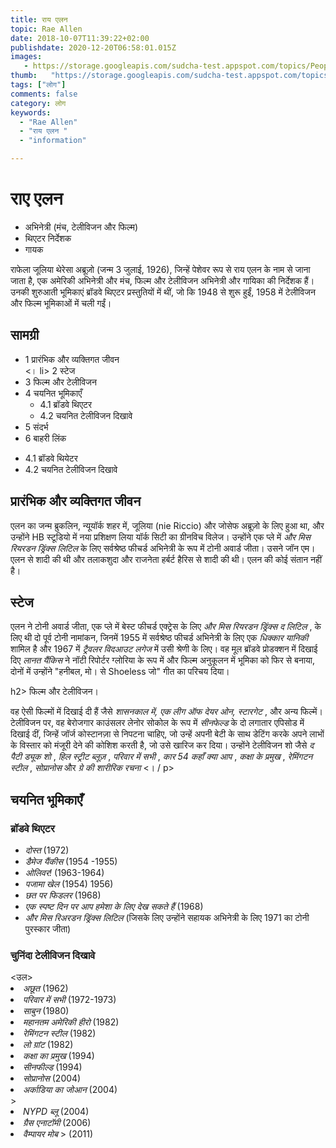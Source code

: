 ```yaml
---
title: राय एलन 
topic: Rae Allen
date: 2018-10-07T11:39:22+02:00
publishdate: 2020-12-20T06:58:01.015Z
images: 
   - https://storage.googleapis.com/sudcha-test.appspot.com/topics/People/rae_allen/1.jpeg
thumb:   "https://storage.googleapis.com/sudcha-test.appspot.com/topics/People/rae_allen/thumb.jpeg"
tags: ["लोग"]
comments: false
category: लोग
keywords: 
  - "Rae Allen"
  - "राय एलन "
  - "information"

---
```

<h1> राए एलन </h1> <ul> <li> अभिनेत्री (मंच, टेलीविजन और फिल्म) </li> <li> थिएटर निर्देशक </li> <li> गायक </li> </ul> <p > राफेला जूलिया थेरेसा अब्रूज़ो (जन्म 3 जुलाई, 1926), जिन्हें पेशेवर रूप से राय एलन के नाम से जाना जाता है, एक अमेरिकी अभिनेत्री और मंच, फिल्म और टेलीविजन अभिनेत्री और गायिका की निर्देशक हैं। उनकी शुरुआती भूमिकाएं ब्रॉडवे थिएटर प्रस्तुतियों में थीं, जो कि 1948 से शुरू हुईं, 1958 में टेलीविजन और फिल्म भूमिकाओं में चली गईं। </p> <h2> सामग्री </h2> <ul> <li> 1 प्रारंभिक और व्यक्तिगत जीवन </li> <। li> 2 स्टेज </li> <li> 3 फिल्म और टेलीविजन </li> <li> 4 चयनित भूमिकाएँ <ul> <li> 4.1 ब्रॉडवे थिएटर </li> <li> 4.2 चयनित टेलीविजन दिखावे </li> </ul> </li> <li> 5 संदर्भ </li> <li> 6 बाहरी लिंक </li> </ul> <ul> <li> 4.1 ब्रॉडवे थियेटर </li> <li> 4.2 चयनित टेलीविजन दिखावे </li> </ul> <h2> प्रारंभिक और व्यक्तिगत जीवन </h2> <p> एलन का जन्म ब्रुकलिन, न्यूयॉर्क शहर में, जूलिया (nie Riccio) और जोसेफ अब्रूज़ो के लिए हुआ था, और उन्होंने HB स्टूडियो में नया प्रशिक्षण लिया यॉर्क सिटी का ग्रीनविच विलेज। उन्होंने एक प्ले में <i> और मिस रियरडन ड्रिंक्स लिटिल </i> के लिए सर्वश्रेष्ठ फीचर्ड अभिनेत्री के रूप में टोनी अवार्ड जीता। उसने जॉन एम। एलन से शादी की थी और तलाकशुदा और राजनेता हर्बर्ट हैरिस से शादी की थी। एलन की कोई संतान नहीं है। </p> <h2> स्टेज </h2> <p> एलन ने टोनी अवार्ड जीता, एक प्ले में बेस्ट फीचर्ड एक्ट्रेस के लिए <i> और मिस रियरडन ड्रिंक्स द लिटिल </i>, के लिए थी दो पूर्व टोनी नामांकन, जिनमें 1955 में सर्वश्रेष्ठ फीचर्ड अभिनेत्री के लिए एक <i> धिक्कार यानिकी </i> शामिल है और 1967 में <i> ट्रैवलर विदआउट लगेज </i> में उसी श्रेणी के लिए। वह मूल ब्रॉडवे प्रोडक्शन में दिखाई दिए <i> लानत यैंकिस </i> ने नॉटी रिपोर्टर ग्लोरिया के रूप में और फिल्म अनुकूलन में भूमिका को फिर से बनाया, दोनों में उन्होंने "हनीबल, मो। से Shoeless जो" गीत का परिचय दिया। </p> h2> फिल्म और टेलीविजन। </h2> <p> वह ऐसी फिल्मों में दिखाई दी हैं जैसे <i> शासनकाल में, एक लीग ऑफ देयर ओन, स्टारगेट </i>, और अन्य फिल्में। टेलीविजन पर, वह बेरोजगार काउंसलर लेनोर सोकोल के रूप में <i> सीनफेल्ड </i> के दो लगातार एपिसोड में दिखाई दीं, जिन्हें जॉर्ज कोस्टानज़ा से निपटना चाहिए, जो उन्हें अपनी बेटी के साथ डेटिंग करके अपने लाभों के विस्तार को मंजूरी देने की कोशिश करती है, जो उसे खारिज कर दिया। उन्होंने टेलीविजन शो जैसे <i> द पैटी ड्यूक शो </i>, <i> हिल स्ट्रीट ब्लूज़ </i>, <i> परिवार में सभी </i>, <i> कार 54 कहाँ क्या आप </i>, <i> कक्षा के प्रमुख </i>, <i> रेमिंगटन स्टील </i>, <i> सोप्रानोस </i> और <i> ग्रे की शारीरिक रचना </i> <। / p> <h2> चयनित भूमिकाएँ </h2> <h3> ब्रॉडवे थिएटर </h3> <ul> <li> <i> दोस्त </i> (1972) </li> <li> <i> डैमेज यैंकीस </i> (1954 -1955) </li> <li> <i> ओलिवर! </i> (1963-1964) </li> <li> <i> पजामा खेल </i> (1954) 1956) </li> <li> <i> छत पर फिडलर </i> (1968) </li> <li> <i> एक स्पष्ट दिन पर आप हमेशा के लिए देख सकते हैं </i> (1968) </li> <li> <i> और मिस रिअरडन ड्रिंक्स लिटिल </i> (जिसके लिए उन्होंने सहायक अभिनेत्री के लिए 1971 का टोनी पुरस्कार जीता) </li> </ul> <h3> चुनिंदा टेलीविजन दिखावे </h3> <उल> <li> <i> अछूत </i> (1962) </li> <li> <i> परिवार में सभी </i> (1972-1973) </li> <li> <i> साबुन </i> (1980) </li> <li> <i> महानतम अमेरिकी हीरो </i> (1982) </li> <li> <i> रेमिंगटन स्टील </i> (1982) </li> <li> <i> लो ग्रांट </i> (1982) </li> <li> <i> कक्षा का प्रमुख </i> (1994) </li> <li> <i> सीनफील्ड </i> (1994) </li> <li> <i> सोप्रानोस </i> (2004) </li> <li> <i> अर्काडिया का जोआन </i> (2004) </li> > <li> <i> NYPD ब्लू </i> (2004) </li> <li> <i> ग्रैस एनाटॉमी </i> (2006) </li> <li> <i> वैम्पायर मोब </i> > (2011) </li> </ul> 